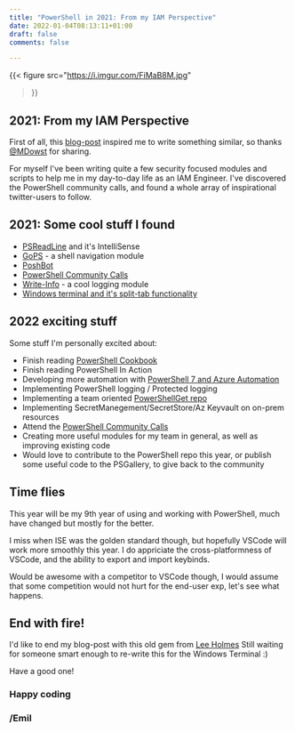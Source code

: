 ```yaml
--- 
title: "PowerShell in 2021: From my IAM Perspective" 
date: 2022-01-04T08:13:11+01:00 
draft: false
comments: false

--- 
```




{{< figure
  src="https://i.imgur.com/FiMaB8M.jpg"
>}}
## 2021: From my IAM Perspective

First of all, this [blog-post](https://www.dowst.dev/2021-a-powershell-year-in-review/) inspired me to write something similar, so thanks [@MDowst](https://twitter.com/MDowst/) for sharing.

For myself I've been writing quite a few security focused modules and scripts to help me in my day-to-day life as an IAM Engineer. I've discovered the PowerShell community calls, and found a whole array of inspirational twitter-users to follow.

## 2021: Some cool stuff I found
- [PSReadLine](https://www.bing.com/search?q=psreadline+predictive+intellisense&cvid=941892197e824c9c996f36910a1dbb04&aqs=edge.0.0.6427j0j1&pglt=163&FORM=ANSPA1&PC=U531) and it's IntelliSense
- [GoPS](https://github.com/endowdly/GoPS) - a shell navigation module
- [PoshBot](https://poshbot.readthedocs.io/en/latest/)
- [PowerShell Community Calls](https://github.com/PowerShell/PowerShell-RFC/tree/master/CommunityCall)
- [Write-Info](https://github.com/Primycha/Write-Info) - a cool logging module
- [Windows terminal and it's split-tab functionality](https://docs.microsoft.com/en-us/windows/terminal/panes)


## 2022 exciting stuff
Some stuff I'm personally excited about:
- Finish reading [PowerShell Cookbook](https://www.powershellcookbook.com/)
- Finish reading PowerShell In Action
- Developing more automation with [PowerShell 7 and Azure Automation](https://azure.microsoft.com/en-us/updates/azure-automation-powershell-7/#:~:text=Azure%20Automation%20support%20for%20PowerShell%207.1%20runbooks%20is,as%20hybrid%20jobs%20across%20Azure%20and%20non-Azure%20machines.)
- Implementing PowerShell logging / Protected logging
- Implementing a team oriented [PowerShellGet repo](https://docs.microsoft.com/en-us/powershell/scripting/gallery/how-to/working-with-local-psrepositories?view=powershell-7.2)
- Implementing SecretManegement/SecretStore/Az Keyvault on on-prem resources
- Attend the [PowerShell Community Calls](https://github.com/PowerShell/PowerShell-RFC/tree/master/CommunityCall)
- Creating more useful modules for my team in general, as well as improving existing code
- Would love to contribute to the PowerShell repo this year, or publish some useful code to the PSGallery, to give back to the community

## Time flies

This year will be my 9th year of using and working with PowerShell, much have changed but mostly for the better.

I miss when ISE was the golden standard though, but hopefully VSCode will work more smoothly this year. I do appriciate the cross-platformness of VSCode, and the ability to export and import keybinds.

Would be awesome with a competitor to VSCode though, I would assume that some competition would not hurt for the end-user exp, let's see what happens.

## End with fire!

I'd like to end my blog-post with this old gem from [Lee Holmes](https://www.leeholmes.com/burn-console-optimized-and-ready-for-marshmallows/)
Still waiting for someone smart enough to re-write this for the Windows Terminal :)

Have a good one! 

### Happy coding

### /Emil
